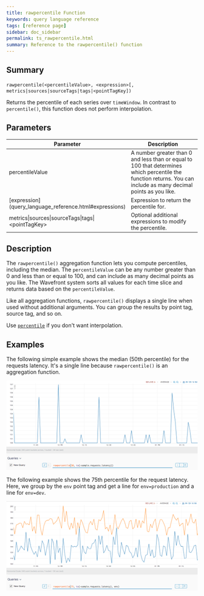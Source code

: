 ```yaml
---
title: rawpercentile Function
keywords: query language reference
tags: [reference page]
sidebar: doc_sidebar
permalink: ts_rawpercentile.html
summary: Reference to the rawpercentile() function
---
```


## Summary

```
rawpercentile(<percentileValue>, <expression>[, metrics|sources|sourceTags|tags|<pointTagKey])
```
Returns the percentile of each series over `timeWindow`. In contrast to `percentile()`, this function does not perform interpolation.


## Parameters
<table>
<tbody>
<thead>
<tr><th width="20%">Parameter</th><th width="80%">Description</th></tr>
</thead>
<tr>
<td>percentileValue</td>
<td>A number greater than 0 and less than or equal to 100 that determines which percentile the function returns. You can include as many decimal points as you like.</td></tr>
<tr>
<td markdown="span"> [expression](query_language_reference.html#expressions)</td>
<td>Expression to return the percentile for. </td></tr>
<tr>
<td>metrics&vert;sources&vert;sourceTags&vert;tags&vert;&lt;pointTagKey&gt;</td>
<td>Optional additional expressions to modify the percentile. </td>
</tr>
</tbody>
</table>

## Description

The `rawpercentile()` aggregation function lets you compute percentiles, including the median. The `percentileValue` can be any number greater than 0 and less than or equal to 100, and can include as many decimal points as you like. The Wavefront system sorts all values for each time slice and returns data based on the `percentileValue`.

Like all aggregation functions, `rawpercentile()` displays a single line when used without additional arguments. You can group the results by point tag, source tag, and so on.

Use [`percentile`](ts_percentile.html) if you don't want interpolation.

## Examples

The following simple example shows the median (50th percentile) for the requests latency. It's a single line because `rawpercentile()` is an aggregation function.

![percentile simple](images/ts_rawpercentile.png)

The following example shows the 75th percentile for the request latency. Here, we group by the `env` point tag and get a line for `env=production` and a line for `env=dev`.

![percentile grouped](images/ts_rawpercentile_env.png)

